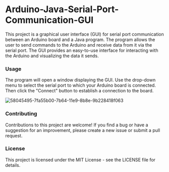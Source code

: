 # Arduino-Java-Serial-Port-Communication-GUI
This project is a graphical user interface (GUI) for serial port communication between an Arduino board and a Java program. The program allows the user to send commands to the Arduino and receive data from it via the serial port. The GUI provides an easy-to-use interface for interacting with the Arduino and visualizing the data it sends.

### Usage
The program will open a window displaying the GUI. Use the drop-down menu to select the serial port to which your Arduino board is connected. Then click the "Connect" button to establish a connection to the board.

![58045495-7fa55b00-7b64-11e9-8b8e-9b228418f063](https://user-images.githubusercontent.com/16028073/235418713-f1f9d629-d05b-4ba7-b6be-fc425bbdb5ee.jpg)

### Contributing
Contributions to this project are welcome! If you find a bug or have a suggestion for an improvement, please create a new issue or submit a pull request.

### License
This project is licensed under the MIT License - see the LICENSE file for details.
